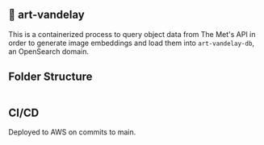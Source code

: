 ## 🎨 art-vandelay

This is a containerized process to query object data from The Met's API in order to generate image embeddings and load them into `art-vandelay-db`, an OpenSearch domain.

## Folder Structure

```
```

## CI/CD

Deployed to AWS on commits to main.